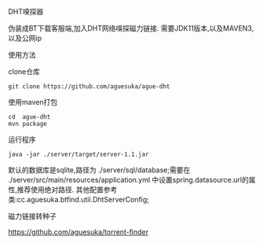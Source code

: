 DHT嗅探器  
  
伪装成BT下载客服端,加入DHT网络嗅探磁力链接.
需要JDK11版本,以及MAVEN3,以及公网ip

使用方法

clone仓库
```$xslt
git clone https://github.com/aguesuka/ague-dht
```
使用maven打包
```$xslt
cd  ague-dht
mvn package
```
运行程序
```$xslt
java -jar ./server/target/server-1.1.jar
```

默认的数据库是sqlite,路径为 ./server/sql/database;需要在 ./server/src/main/resources/application.yml 中设置spring.datasource.url的属性,推荐使用绝对路径.
其他配置参考类:cc.aguesuka.btfind.util.DhtServerConfig;
  
磁力链接转种子  

https://github.com/aguesuka/torrent-finder
